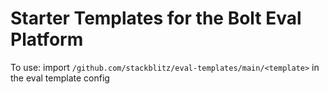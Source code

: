 # Starter Templates for the Bolt Eval Platform
To use: import `/github.com/stackblitz/eval-templates/main/<template>` in the eval template config
